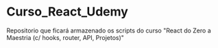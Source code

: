 # Curso_React_Udemy
Repositorio que ficará armazenado os scripts do curso  "React do Zero a Maestria (c/ hooks, router, API, Projetos)"
